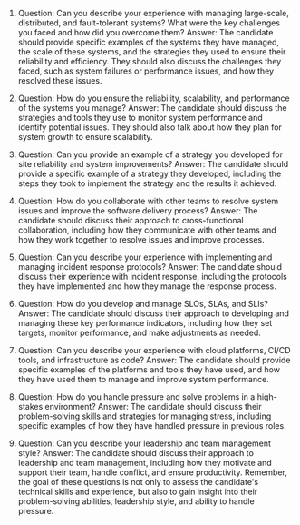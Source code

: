 
1. Question: Can you describe your experience with managing large-scale, distributed, and fault-tolerant systems? What were the key challenges you faced and how did you overcome them?
Answer: The candidate should provide specific examples of the systems they have managed, the scale of these systems, and the strategies they used to ensure their reliability and efficiency.
 They should also discuss the challenges they faced, such as system failures or performance issues, and how they resolved these issues.

3. Question: How do you ensure the reliability, scalability, and performance of the systems you manage?
Answer: The candidate should discuss the strategies and tools they use to monitor system performance and identify potential issues. They should also talk about how they plan for system growth to
ensure scalability.

5. Question: Can you provide an example of a strategy you developed for site reliability and system improvements?
Answer: The candidate should provide a specific example of a strategy they developed, including the steps they took to implement the strategy and the results it achieved.

6. Question: How do you collaborate with other teams to resolve system issues and improve the software delivery process?
Answer: The candidate should discuss their approach to cross-functional collaboration, including how they communicate with other teams and how they work together to resolve issues and improve
 processes.

8. Question: Can you describe your experience with implementing and managing incident response protocols?
Answer: The candidate should discuss their experience with incident response, including the protocols they have implemented and how they manage the response process.

9. Question: How do you develop and manage SLOs, SLAs, and SLIs?
Answer: The candidate should discuss their approach to developing and managing these key performance indicators, including how they set targets, monitor performance, and make adjustments as needed.

10. Question: Can you describe your experience with cloud platforms, CI/CD tools, and infrastructure as code?
Answer: The candidate should provide specific examples of the platforms and tools they have used, and how they have used them to manage and improve system performance.

11. Question: How do you handle pressure and solve problems in a high-stakes environment?
Answer: The candidate should discuss their problem-solving skills and strategies for managing stress, including specific examples of how they have handled pressure in previous roles.


12. Question: Can you describe your leadership and team management style?
Answer: The candidate should discuss their approach to leadership and team management, including how they motivate and support their team, handle conflict, and ensure productivity.
Remember, the goal of these questions is not only to assess the candidate's technical skills and experience, but also to gain insight into their problem-solving abilities, leadership style, and
ability to handle pressure.
